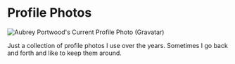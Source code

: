 # Profile Photos

![Aubrey Portwood's Current Profile Photo (Gravatar)](https://secure.gravatar.com/avatar/09601923fd59a7433892711376c37e41)

Just a collection of profile photos I use over the years. Sometimes I go back and forth and like to keep them around.